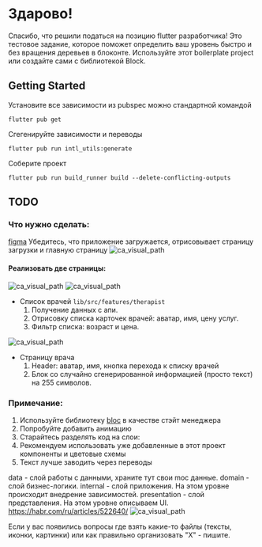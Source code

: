 # Здарово!
Спасибо, что решили податься на позицию flutter разработчика!
Это тестовое задание, которое поможет определить ваш уровень быстро и без вращения деревьев в блоконте.
Используйте этот boilerplate project или создайте сами с библиотекой Block.

## Getting Started
Установите все зависимости из pubspec можно стандартной командой

```shell
flutter pub get
```

Сгегенируйте зависимости и переводы

```shell
flutter pub run intl_utils:generate
```

Соберите проект
```shell
flutter pub run build_runner build --delete-conflicting-outputs
```

## TODO

### Что нужно сделать:
[figma](https://www.figma.com/file/hfV8YVw7uWNEb1lHdbPFNX/Untitled?type=design&node-id=0%3A1&mode=design&t=ARFhMydSbNRwzMJn-1)
Убедитесь, что приложение загружается, отрисовывает страницу загрузки и главную страницу
![ca_visual_path](markdown_pictures/view_splash_screen.jpg)

#### Реализовать две страницы:

![ca_visual_path](markdown_pictures/view_list.jpg)
![ca_visual_path](markdown_pictures/view_filter.jpg)
* Список врачей `lib/src/features/therapist`
    1. Получение данных с апи.
    2. Отрисовку списка карточек врачей: аватар, имя, цену услуг.
    3. Фильтр списка: возраст и цена.

![ca_visual_path](markdown_pictures/view_therapist_details.jpg)
* Страницу врача
    1. Header: аватар, имя, кнопка перехода к списку врачей
    2. Блок со случайно сгенерированной информацией (просто текст) на 255 символов.

### Примечание:

1. Используйте библиотеку [bloc](https://bloclibrary.dev/#/) в качестве стэйт менеджера
2. Попробуйте добавить анимацию
3. Старайтесь разделять код на слои:
4. Рекомендуем использовать уже добавленные в этот проект компоненты и цветовые схемы
5. Текст лучше заводить через переводы

data - слой работы с данными, храните тут свои moc данные.
domain - слой бизнес-логики.
internal - слой приложения. На этом уровне происходит внедрение зависимостей.
presentation - слой представления. На этом уровне описываем UI.
https://habr.com/ru/articles/522640/
![ca_visual_path](markdown_pictures/ca_visual.png)
   
Если у вас появились вопросы где взять какие-то файлы (тексты, иконки, картинки) или как правильно организовать "X" - пишите.
